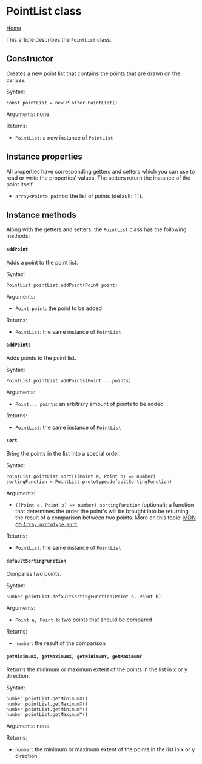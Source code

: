 # PointList class
[Home](./)

This article describes the `PointList` class.

## Constructor
Creates a new point list that contains the points that are drawn on the canvas.

Syntax:
```
const pointList = new Plotter.PointList()
```

Arguments: none.

Returns:
* `PointList`: a new instance of `PointList`

## Instance properties
All properties have corresponding getters and setters which you can use to read or write the properties' values. The setters return the instance of the point itself.

* `array<Point> points`: the list of points (default: `[]`).

## Instance methods
Along with the getters and setters, the `PointList` class has the following methods:

#### `addPoint`
Adds a point to the point list.

Syntax:
```
PointList pointList.addPoint(Point point)
```

Arguments:
* `Point point`: the point to be added

Returns:
* `PointList`: the same instance of `PointList`

#### `addPoints`
Adds points to the point list.

Syntax:
```
PointList pointList.addPoints(Point... points)
```

Arguments:
* `Point... points`: an arbitrary amount of points to be added

Returns:
* `PointList`: the same instance of `PointList`

#### `sort`
Bring the points in the list into a special order.

Syntax:
```
PointList pointList.sort(((Point a, Point b) => number) sortingFunction = PointList.prototype.defaultSortingFunction)
```

Arguments:
* `((Point a, Point b) => number) sortingFunction` (optional): a function that determines the order the point's will be brought into be returning the result of a comparison between two points. More on this topic: [MDN on `Array.prototype.sort`](https://developer.mozilla.org/en-US/docs/Web/JavaScript/Reference/Global_Objects/Array/sort)

Returns:
* `PointList`: the same instance of `PointList`

#### `defaultSortingFunction`
Compares two points.

Syntax:
```
number pointList.defaultSortingFunction(Point a, Point b)
```

Arguments:
* `Point a, Point b`: two points that should be compared

Returns:
* `number`: the result of the comparison

#### `getMinimumX, getMaximumX, getMinimumY, getMaximumY`
Returns the minimum or maximum extent of the points in the list in x or y direction.

Syntax:
```
number pointList.getMinimumX()
number pointList.getMaximumX()
number pointList.getMinimumY()
number pointList.getMaximumY()
```

Arguments: none.

Returns:
* `number`: the minimum or maximum extent of the points in the list in x or y direction
